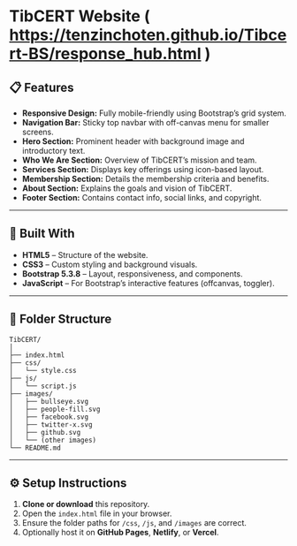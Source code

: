 # TibCERT Website ( https://tenzinchoten.github.io/Tibcert-BS/response_hub.html )

## 📋 Features

* **Responsive Design:** Fully mobile-friendly using Bootstrap’s grid system.
* **Navigation Bar:** Sticky top navbar with off-canvas menu for smaller screens.
* **Hero Section:** Prominent header with background image and introductory text.
* **Who We Are Section:** Overview of TibCERT’s mission and team.
* **Services Section:** Displays key offerings using icon-based layout.
* **Membership Section:** Details the membership criteria and benefits.
* **About Section:** Explains the goals and vision of TibCERT.
* **Footer Section:** Contains contact info, social links, and copyright.

---

## 🧱 Built With

* **HTML5** – Structure of the website.
* **CSS3** – Custom styling and background visuals.
* **Bootstrap 5.3.8** – Layout, responsiveness, and components.
* **JavaScript** – For Bootstrap’s interactive features (offcanvas, toggler).

---

## 📂 Folder Structure

```
TibCERT/
│
├── index.html
├── css/
│   └── style.css
├── js/
│   └── script.js
├── images/
│   ├── bullseye.svg
│   ├── people-fill.svg
│   ├── facebook.svg
│   ├── twitter-x.svg
│   ├── github.svg
│   └── (other images)
└── README.md
```

---

## ⚙️ Setup Instructions

1. **Clone or download** this repository.
2. Open the `index.html` file in your browser.
3. Ensure the folder paths for `/css`, `/js`, and `/images` are correct.
4. Optionally host it on **GitHub Pages**, **Netlify**, or **Vercel**.

